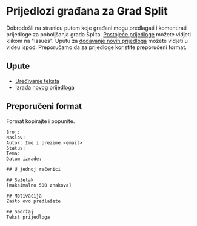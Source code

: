 # Prijedlozi građana za Grad Split

Dobrodošli na stranicu putem koje građani mogu predlagati i komentirati prijedloge za poboljšanja grada Splita. [Postojeće prijedloge](https://github.com/gradsplit/prijedlozi/issues) možete vidjeti klikom na "Issues". Uputu za [dodavanje novih prijedloga](https://github.com/gradsplit/prijedlozi/issues/new/choose) možete vidjeti u videu ispod. Preporučamo da za prijedloge koristite preporučeni format.

## Upute
- [Uređivanje teksta](https://guides.github.com/features/mastering-markdown/)
- [Izrada novog prijedloga](https://youtu.be/-tRiirsV3vY)

## Preporučeni format
Format kopirajte i popunite.
```
Broj: 
Naslov: 
Autor: Ime i prezime <email>
Status: 
Tema: 
Datum izrade:

## U jednoj rečenici

## Sažetak
[maksimalno 500 znakova]

## Motivacija
Zašto ovo predlažete

## Sadržaj
Tekst prijedloga
```
